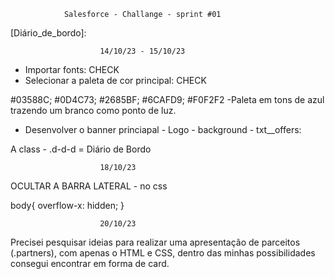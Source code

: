                 Salesforce - Challange - sprint #01

[Diário_de_bordo]: 

                        14/10/23 - 15/10/23
 

* Importar fonts: CHECK
* Selecionar a paleta de cor principal: CHECK 

#03588C; #0D4C73; #2685BF; #6CAFD9; #F0F2F2 
-Paleta em tons de azul trazendo um branco como ponto de luz.

* Desenvolver o banner princiapal - Logo - background - txt__offers: 

A class - .d-d-d = Diário de Bordo

                        18/10/23

OCULTAR A BARRA LATERAL - no css

body{
    overflow-x: hidden;
}

                        20/10/23 

Precisei pesquisar ideias para realizar uma apresentação de parceitos (.partners), com apenas o HTML e CSS, dentro das minhas possibilidades consegui encontrar em forma de card. 

